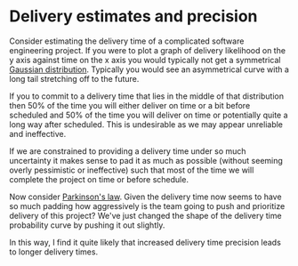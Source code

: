 # Delivery estimates and precision

Consider estimating the delivery time of a complicated software engineering project. If you were to plot a graph of delivery likelihood on the y axis against time on the x axis you would typically not get a symmetrical [Gaussian distribution](https://en.wikipedia.org/wiki/Normal_distribution). Typically you would see an asymmetrical curve with a long tail stretching off to the future.

If you to commit to a delivery time that lies in the middle of that distribution then 50% of the time you will either deliver on time or a bit before scheduled and 50% of the time you will deliver on time or potentially quite a long way after scheduled. This is undesirable as we may appear unreliable and ineffective.

If we are constrained to providing a delivery time under so much uncertainty it makes sense to pad it as much as possible (without seeming overly pessimistic or ineffective) such that most of the time we will complete the project on time or before schedule.

Now consider [Parkinson's law](https://en.wikipedia.org/wiki/Parkinson%27s_law). Given the delivery time now seems to have so much padding how aggressively is the team going to push and prioritize delivery of this project? We've just changed the shape of the delivery time probability curve by pushing it out slightly.

In this way, I find it quite likely that increased delivery time precision leads to longer delivery times.
